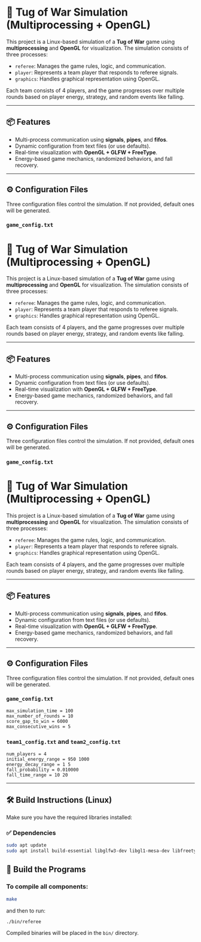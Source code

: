 # 🧠 Tug of War Simulation (Multiprocessing + OpenGL)

This project is a Linux-based simulation of a **Tug of War** game using **multiprocessing** and **OpenGL** for visualization. The simulation consists of three processes:
- `referee`: Manages the game rules, logic, and communication.
- `player`: Represents a team player that responds to referee signals.
- `graphics`: Handles graphical representation using OpenGL.

Each team consists of 4 players, and the game progresses over multiple rounds based on player energy, strategy, and random events like falling.

---

## 📦 Features

- Multi-process communication using **signals**, **pipes**, and **fifos**.
- Dynamic configuration from text files (or use defaults).
- Real-time visualization with **OpenGL + GLFW + FreeType**.
- Energy-based game mechanics, randomized behaviors, and fall recovery.

---

## ⚙️ Configuration Files

Three configuration files control the simulation. If not provided, default ones will be generated.

### `game_config.txt`
# 🧠 Tug of War Simulation (Multiprocessing + OpenGL)

This project is a Linux-based simulation of a **Tug of War** game using **multiprocessing** and **OpenGL** for visualization. The simulation consists of three processes:
- `referee`: Manages the game rules, logic, and communication.
- `player`: Represents a team player that responds to referee signals.
- `graphics`: Handles graphical representation using OpenGL.

Each team consists of 4 players, and the game progresses over multiple rounds based on player energy, strategy, and random events like falling.

---

## 📦 Features

- Multi-process communication using **signals**, **pipes**, and **fifos**.
- Dynamic configuration from text files (or use defaults).
- Real-time visualization with **OpenGL + GLFW + FreeType**.
- Energy-based game mechanics, randomized behaviors, and fall recovery.

---

## ⚙️ Configuration Files

Three configuration files control the simulation. If not provided, default ones will be generated.

### `game_config.txt`
# 🧠 Tug of War Simulation (Multiprocessing + OpenGL)

This project is a Linux-based simulation of a **Tug of War** game using **multiprocessing** and **OpenGL** for visualization. The simulation consists of three processes:
- `referee`: Manages the game rules, logic, and communication.
- `player`: Represents a team player that responds to referee signals.
- `graphics`: Handles graphical representation using OpenGL.

Each team consists of 4 players, and the game progresses over multiple rounds based on player energy, strategy, and random events like falling.

---

## 📦 Features

- Multi-process communication using **signals**, **pipes**, and **fifos**.
- Dynamic configuration from text files (or use defaults).
- Real-time visualization with **OpenGL + GLFW + FreeType**.
- Energy-based game mechanics, randomized behaviors, and fall recovery.

---

## ⚙️ Configuration Files

Three configuration files control the simulation. If not provided, default ones will be generated.

### `game_config.txt`

````
max_simulation_time = 100 
max_number_of_rounds = 10 
score_gap_to_win = 6000 
max_consecutive_wins = 5
````


### `team1_config.txt` and `team2_config.txt`
````
num_players = 4 
initial_energy_range = 950 1000 
energy_decay_range = 1 5 
fall_probability = 0.010000 
fall_time_range = 10 20
````


---

## 🛠️ Build Instructions (Linux)

Make sure you have the required libraries installed:

### ✅ Dependencies

```bash
sudo apt update
sudo apt install build-essential libglfw3-dev libgl1-mesa-dev libfreetype6-dev
```

## 🔨 Build the Programs

### To compile all components:

```bash
make
```

and then to run:

```bash
./bin/referee
```

Compiled binaries will be placed in the `bin/` directory.


